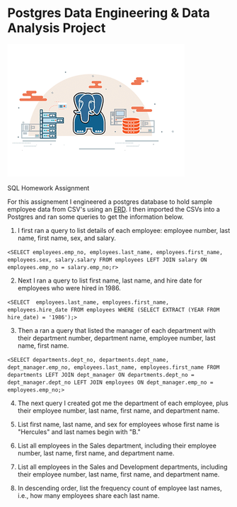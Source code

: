 # Postgres Data Engineering & Data Analysis Project

![](postgres_sql_gif.gif)

SQL Homework Assignment 



For this assignement I engineered a postgres database to hold sample employee data from CSV's using an [ERD](https://www.quickdatabasediagrams.com). I then imported the CSVs into a Postgres and ran some queries to get the information below.

1. I first ran a query to list details of each employee: employee number, last name, first name, sex, and salary.

`<SELECT employees.emp_no, employees.last_name, employees.first_name, employees.sex, salary.salary
  FROM employees
  LEFT JOIN salary
  ON employees.emp_no = salary.emp_no;r>`

2. Next I ran a query to list first name, last name, and hire date for employees who were hired in 1986.

`<SELECT  employees.last_name, employees.first_name, employees.hire_date
  FROM employees
  WHERE (SELECT EXTRACT (YEAR FROM hire_date) = '1986');>`

3. Then a ran a query that listed the manager of each department with their department number, department name, employee number, last name, first name.

`<SELECT departments.dept_no, departments.dept_name, dept_manager.emp_no, employees.last_name, employees.first_name
  FROM departments
  LEFT JOIN dept_manager
  ON departments.dept_no = dept_manager.dept_no
  LEFT JOIN employees
  ON dept_manager.emp_no = employees.emp_no;>`

4. The next query I created got me the department of each employee, plus their employee number, last name, first name, and department name.


5. List first name, last name, and sex for employees whose first name is "Hercules" and last names begin with "B."


6. List all employees in the Sales department, including their employee number, last name, first name, and department name.


7. List all employees in the Sales and Development departments, including their employee number, last name, first name, and department name.


8. In descending order, list the frequency count of employee last names, i.e., how many employees share each last name.




